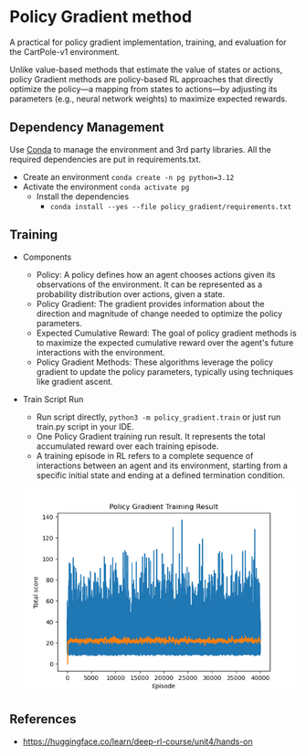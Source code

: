 # Policy Gradient method
A practical for policy gradient implementation, training, and evaluation for the CartPole-v1 environment.

Unlike value-based methods that estimate the value of states or actions, policy Gradient methods are policy-based RL approaches that directly optimize the policy—a mapping from states to actions—by adjusting its parameters (e.g., neural network weights) to maximize expected rewards.

## Dependency Management
Use [Conda](https://docs.conda.io/projects/conda/en/latest/user-guide/getting-started.html) to manage the environment and 3rd party libraries.
All the required dependencies are put in requirements.txt.
* Create an environment `conda create -n pg python=3.12`
* Activate the environment `conda activate pg`
  * Install the dependencies 
    * `conda install --yes --file policy_gradient/requirements.txt`

## Training
* Components
  * Policy: A policy defines how an agent chooses actions given its observations of the environment. It can be represented as a probability distribution over actions, given a state. 
  * Policy Gradient: The gradient provides information about the direction and magnitude of change needed to optimize the policy parameters. 
  * Expected Cumulative Reward: The goal of policy gradient methods is to maximize the expected cumulative reward over the agent's future interactions with the environment. 
  * Policy Gradient Methods: These algorithms leverage the policy gradient to update the policy parameters, typically using techniques like gradient ascent.

* Train Script Run
  * Run script directly, `python3 -m policy_gradient.train` or just run train.py script in your IDE.
  * One Policy Gradient training run result. It represents the total accumulated reward over each training episode.
  * A training episode in RL refers to a complete sequence of interactions between an agent and its environment, starting from a specific initial state and ending at a defined termination condition.
  
  ![One training run result](./pg_train_result.png)

## References
* https://huggingface.co/learn/deep-rl-course/unit4/hands-on
